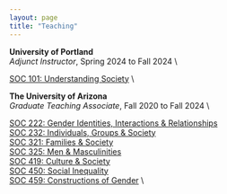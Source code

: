 ```yaml
---
layout: page
title: "Teaching"
---
```


**University of Portland** \
*Adjunct Instructor*, Spring 2024 to Fall 2024 \

[SOC 101: Understanding Society](/courses/syllabi/101_understanding_society.pdf) \

**The University of Arizona** \
*Graduate Teaching Associate*, Fall 2020 to Fall 2024 \

[SOC 222: Gender Identities, Interactions & Relationships](/courses/syllabi/222_gender_interaction.pdf) \
[SOC 232: Individuals, Groups & Society](/courses/syllabi/232_groups.pdf) \
[SOC 321: Families & Society](/courses/syllabi/321_families.pdf) \
[SOC 325: Men & Masculinities](/courses/syllabi/325_masculinities.pdf) \
[SOC 419: Culture & Society](/courses/syllabi/419_culture.pdf) \
[SOC 450: Social Inequality](/courses/syllabi/450_inequality.pdf) \
[SOC 459: Constructions of Gender](/courses/syllabi/459_gender.pdf) \
